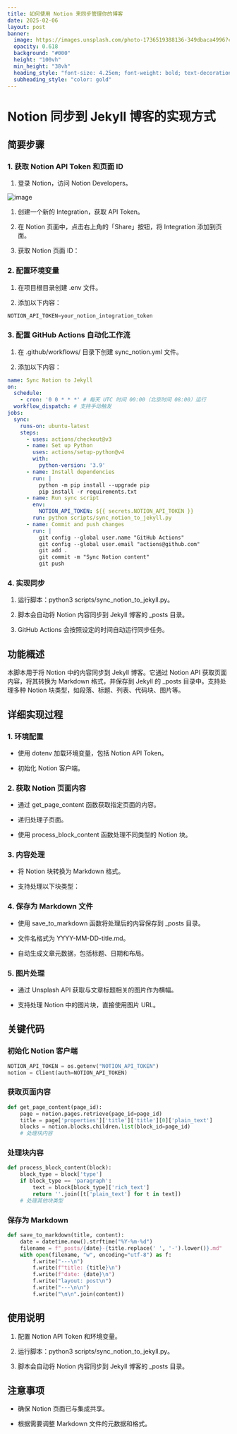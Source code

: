 ```yaml
---
title: 如何使用 Notion 来同步管理你的博客
date: 2025-02-06
layout: post
banner:
  image: https://images.unsplash.com/photo-1736519388136-349dbaca4996?crop=entropy&cs=tinysrgb&fit=max&fm=jpg&ixid=M3w2OTIwMzJ8MHwxfHJhbmRvbXx8fHx8fHx8fDE3Mzg4MTAwOTh8&ixlib=rb-4.0.3&q=80&w=1080
  opacity: 0.618
  background: "#000"
  height: "100vh"
  min_height: "38vh"
  heading_style: "font-size: 4.25em; font-weight: bold; text-decoration: underline"
  subheading_style: "color: gold"
---
```


# Notion 同步到 Jekyll 博客的实现方式

## 简要步骤

### 1. 获取 Notion API Token 和页面 ID

1. 登录 Notion，访问 Notion Developers。

![image](https://prod-files-secure.s3.us-west-2.amazonaws.com/a7a0cc5a-89b9-4cda-8686-1fba0ca52f40/d19c1afe-dea5-4312-9333-786b0ba83054/image.png?X-Amz-Algorithm=AWS4-HMAC-SHA256&X-Amz-Content-Sha256=UNSIGNED-PAYLOAD&X-Amz-Credential=ASIAZI2LB46636YMDABC%2F20250206%2Fus-west-2%2Fs3%2Faws4_request&X-Amz-Date=20250206T024818Z&X-Amz-Expires=3600&X-Amz-Security-Token=IQoJb3JpZ2luX2VjEDgaCXVzLXdlc3QtMiJGMEQCIAQFFhyEbSJ1oiWg7IMaRDbVVblgARrzrmJnnZK%2FwxiaAiB6BQ792o5TYkmLfYmfea0sUe5IcQ6%2B4jnoYrgE%2Ff%2BmMir%2FAwhREAAaDDYzNzQyMzE4MzgwNSIMWhXHi46klChpQ87mKtwDzTeACtfOeW1C3l6NI9ki4783P8Xczp4yZBh5sVEYXQcsMwLQ3inJitznK3xyyCa3fhASg4imczv%2Ft0%2F9d7cPsgeoE6HP1DR6enynTPjicvNS50wwGgQuexsG6FYeCRuYELxyjzC%2BvNo4qpgq%2FkIRM2FoC5YXBXXi6rRVOaJazWLn5pcw3LWw0dYBygfCAihxcBu7Z%2BFQ3Y0moNA2YjmX2fA6a34jZryQxBhlPlCCekZ%2BJdO359S5nCdwlBhwGvWBxz30cZ%2B0Vqyu6ZyJfKum0jJmpvKmVoi61Yllp%2FNWxaEc4r%2BBKiMK9aiG4U2JIkJYTLcvP%2FRQ%2BuZoDorhFH6wEdEbV4Vn8uz43nsBTflLJKd36ePEM%2BCatI4Zu%2FESgX0c6txQWDOlH4sv2CLCW9LdaYRDllqJnm%2Bswc1717rjAcLC%2B6oy%2FD56qcUBSglKrxEu7UWVP%2Bydo30tmkEKp34ZOXoT8dmRzuunL%2Bc2%2FVGOHXzG3MHeOloEAh%2BCRfE%2FTygwlWzQiL0Q8hmTKy3fTHsRejjRBt4eazqxJRbMNYiTNaQ6FcsCsRaq8wIeESzFYfuxrjE3QVc6aINk4dVwghVjClifDyBKvys8O%2BFg2tX%2F%2BcGSqBrP8HpM6RGA3AAwseyPvQY6pgFmBXvY85SKBHws0eKSZtBhfkcTI73NphoNV%2BKHvdjWi6rJBTU%2FHr1cr5PBBirfhfnXXAAhZM9JvFvONVbwr%2BT0Quy7d3Wtbj3E0VJUWT%2BdjQD4dk3YNGP7FdEhCyeqZyUMtfOlSH5N3ZE7GuiF9rZJUNbjD8p0MPjiam0jLD5cGu56LA4mGkCaGTqMUOVuTDoD80AQg3xnTXvUCnrur82wd%2BGOi9MC&X-Amz-Signature=c1181f9ac495141ae44060cb86aa2e044cdf55a5c53c6feb9c51d2d23c004a49&X-Amz-SignedHeaders=host&x-id=GetObject)

1. 创建一个新的 Integration，获取 API Token。

1. 在 Notion 页面中，点击右上角的「Share」按钮，将 Integration 添加到页面。

1. 获取 Notion 页面 ID：


### 2. 配置环境变量

1. 在项目根目录创建 .env 文件。

1. 添加以下内容：

```javascript
NOTION_API_TOKEN=your_notion_integration_token
```

### 3. 配置 GitHub Actions 自动化工作流

1. 在 .github/workflows/ 目录下创建 sync_notion.yml 文件。

1. 添加以下内容：

```yaml
name: Sync Notion to Jekyll
on:
  schedule:
    - cron: '0 0 * * *' # 每天 UTC 时间 00:00（北京时间 08:00）运行
  workflow_dispatch: # 支持手动触发
jobs:
  sync:
    runs-on: ubuntu-latest
    steps:
      - uses: actions/checkout@v3
      - name: Set up Python
        uses: actions/setup-python@v4
        with:
          python-version: '3.9'
      - name: Install dependencies
        run: |
          python -m pip install --upgrade pip
          pip install -r requirements.txt
      - name: Run sync script
        env:
          NOTION_API_TOKEN: ${{ secrets.NOTION_API_TOKEN }}
        run: python scripts/sync_notion_to_jekyll.py
      - name: Commit and push changes
        run: |
          git config --global user.name "GitHub Actions"
          git config --global user.email "actions@github.com"
          git add .
          git commit -m "Sync Notion content"
          git push
```

### 4. 实现同步

1. 运行脚本：python3 scripts/sync_notion_to_jekyll.py。

1. 脚本会自动将 Notion 内容同步到 Jekyll 博客的 _posts 目录。

1. GitHub Actions 会按照设定的时间自动运行同步任务。

## 功能概述

本脚本用于将 Notion 中的内容同步到 Jekyll 博客。它通过 Notion API 获取页面内容，将其转换为 Markdown 格式，并保存到 Jekyll 的 _posts 目录中。支持处理多种 Notion 块类型，如段落、标题、列表、代码块、图片等。

## 详细实现过程

### 1. 环境配置

- 使用 dotenv 加载环境变量，包括 Notion API Token。

- 初始化 Notion 客户端。

### 2. 获取 Notion 页面内容

- 通过 get_page_content 函数获取指定页面的内容。

- 递归处理子页面。

- 使用 process_block_content 函数处理不同类型的 Notion 块。

### 3. 内容处理

- 将 Notion 块转换为 Markdown 格式。

- 支持处理以下块类型：


### 4. 保存为 Markdown 文件

- 使用 save_to_markdown 函数将处理后的内容保存到 _posts 目录。

- 文件名格式为 YYYY-MM-DD-title.md。

- 自动生成文章元数据，包括标题、日期和布局。

### 5. 图片处理

- 通过 Unsplash API 获取与文章标题相关的图片作为横幅。

- 支持处理 Notion 中的图片块，直接使用图片 URL。

## 关键代码

### 初始化 Notion 客户端

```python
NOTION_API_TOKEN = os.getenv("NOTION_API_TOKEN")
notion = Client(auth=NOTION_API_TOKEN)
```

### 获取页面内容

```python
def get_page_content(page_id):
    page = notion.pages.retrieve(page_id=page_id)
    title = page['properties']['title']['title'][0]['plain_text']
    blocks = notion.blocks.children.list(block_id=page_id)
    # 处理块内容
```

### 处理块内容

```python
def process_block_content(block):
    block_type = block['type']
    if block_type == 'paragraph':
        text = block[block_type]['rich_text']
        return ''.join([t['plain_text'] for t in text])
    # 处理其他块类型
```

### 保存为 Markdown

```python
def save_to_markdown(title, content):
    date = datetime.now().strftime("%Y-%m-%d")
    filename = f"_posts/{date}-{title.replace(' ', '-').lower()}.md"
    with open(filename, "w", encoding="utf-8") as f:
        f.write("---\n")
        f.write(f"title: {title}\n")
        f.write(f"date: {date}\n")
        f.write("layout: post\n")
        f.write("---\n\n")
        f.write("\n\n".join(content))
```

## 使用说明

1. 配置 Notion API Token 和环境变量。

1. 运行脚本：python3 scripts/sync_notion_to_jekyll.py。

1. 脚本会自动将 Notion 内容同步到 Jekyll 博客的 _posts 目录。

## 注意事项

- 确保 Notion 页面已与集成共享。

- 根据需要调整 Markdown 文件的元数据和格式。